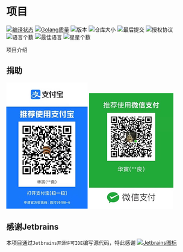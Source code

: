 # 项目
[![编译状态](https://github.ruijc.com:20443/api/badges/dronestock/drone/status.svg)](https://github.ruijc.com:20443/dronestock/drone)
[![Golang质量](https://goreportcard.com/badge/github.com/dronestock/drone)](https://goreportcard.com/report/github.com/dronestock/drone)
![版本](https://img.shields.io/github/go-mod/go-version/dronestock/drone)
![仓库大小](https://img.shields.io/github/repo-size/dronestock/drone)
![最后提交](https://img.shields.io/github/last-commit/dronestock/drone)
![授权协议](https://img.shields.io/github/license/dronestock/drone)
![语言个数](https://img.shields.io/github/languages/count/dronestock/drone)
![最佳语言](https://img.shields.io/github/languages/top/dronestock/drone)
![星星个数](https://img.shields.io/github/stars/dronestock/drone?style=social)

项目介绍

## 捐助

![支持宝](https://github.com/storezhang/donate/raw/master/alipay-small.jpg)
![微信](https://github.com/storezhang/donate/raw/master/weipay-small.jpg)

## 感谢Jetbrains

本项目通过`Jetbrains开源许可IDE`编写源代码，特此感谢
[![Jetbrains图标](https://resources.jetbrains.com/storage/products/company/brand/logos/jb_beam.png)](https://www.jetbrains.com/?from=dronestock/drone)
